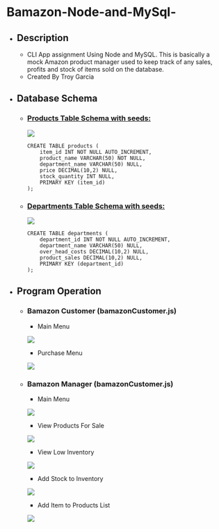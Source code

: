 # Bamazon-Node-and-MySql-
* ## Description

  * CLI App assignment Using Node and MySQL. This is basically a mock Amazon product manager used to keep track of any sales, profits and stock of items sold on the database.
  * Created By Troy Garcia

* ## Database Schema
  * ### [Products Table Schema with seeds:](https://gyazo.com/a9130d89c63472c42f8d4a2afe3479ee)
    ![](https://i.gyazo.com/a9130d89c63472c42f8d4a2afe3479ee.png)
    ``` 
    CREATE TABLE products (
        item_id INT NOT NULL AUTO_INCREMENT,
        product_name VARCHAR(50) NOT NULL,
        department_name VARCHAR(50) NULL,
        price DECIMAL(10,2) NULL,
        stock_quantity INT NULL,
        PRIMARY KEY (item_id)
    );
    ```

  * ### [Departments Table Schema with seeds:](https://gyazo.com/9a093d24b117a1c3baa01ac51dc35142)
    ![](https://i.gyazo.com/a9130d89c63472c42f8d4a2afe3479ee.png)
    ```
    CREATE TABLE departments (
        department_id INT NOT NULL AUTO_INCREMENT,
        department_name VARCHAR(50) NULL,
        over_head_costs DECIMAL(10,2) NULL,
        product_sales DECIMAL(10,2) NULL,
        PRIMARY KEY (department_id)
    );
    ```
* ## Program Operation 

  * ### Bamazon Customer (bamazonCustomer.js)
    * Main Menu
  
    ![](https://i.gyazo.com/09612b870ffff7816ae6ab76be7244a2.png)
    * Purchase Menu
  
    ![](https://i.gyazo.com/cbb9f0940e56d3e39a4a9db358f27305.png)
  * ### Bamazon Manager (bamazonCustomer.js)
    * Main Menu
  
    ![](https://i.gyazo.com/807a0d5e1ce0394e4e461ad079a60d95.png)
    * View Products For Sale
  
    ![](https://i.gyazo.com/114fb6f04127ceba8e28f0c7bcc68124.png)
    * View Low Inventory
    
    ![](https://i.gyazo.com/7643746ca8e81a064934db2b6ba23d9d.png)
    * Add Stock to Inventory
    
    ![](https://i.gyazo.com/176d4117f6b4d1897365697fdbb0b828.png)
    * Add Item to Products List
    
    ![](https://i.gyazo.com/2faa0d0429e9a2c2bbf4d29778e5ecad.png)
    
